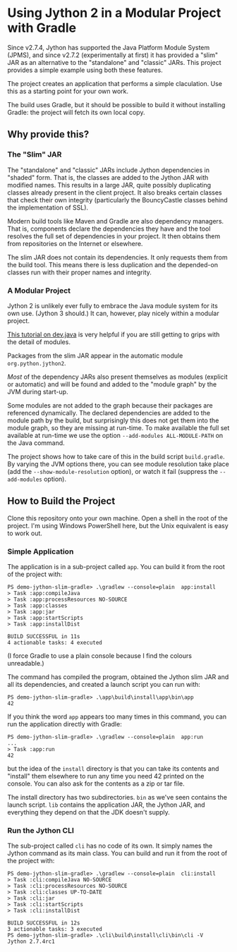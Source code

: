 # Using Jython 2 in a Modular Project with Gradle

Since v2.7.4, Jython has supported the Java Platform Module System (JPMS),
and since v2.7.2 (experimentally at first)
it has provided a "slim" JAR as an alternative to the
"standalone" and "classic" JARs.
This project provides a simple example using both these features.

The project creates an application that performs a simple claculation.
Use this as a starting point for your own work.

The build uses Gradle,
but it should be possible to build it without installing Gradle:
the project will fetch its own local copy.


## Why provide this?

### The "Slim" JAR

The "standalone" and "classic" JARs include
Jython dependencies in "shaded" form.
That is, the classes are added to the Jython JAR with modified names.
This results in a large JAR,
quite possibly duplicating classes already present in the client project.
It also breaks certain classes that check their own integrity
(particularly the BouncyCastle classes behind the implementation of SSL).

Modern build tools like Maven and Gradle are also dependency managers.
That is,
components declare the dependencies they have and 
the tool resolves the full set of dependencies in your project.
It then obtains them from repositories on the Internet or elsewhere.

The slim JAR does not contain its dependencies.
It only requests them from the build tool.
This means there is less duplication and
the depended-on classes run with their proper names and integrity.

### A Modular Project

Jython 2 is unlikely ever fully to embrace
the Java module system for its own use.
(Jython 3 should.)
It can, however, play nicely within a modular project.

[This tutorial on dev.java](https://dev.java/learn/modules) is very helpful
if you are still getting to grips with the detail of modules.

Packages from the slim JAR appear in the automatic module `org.python.jython2`.

*Most* of the dependency JARs also present themselves as modules
(explicit or automatic)
and will be found and added to the "module graph"
by the JVM during start-up.

Some modules are not added to the graph because
their packages are referenced dynamically.
The declared dependencies are added to the module path by the build,
but surprisingly this does not get them into the module graph,
so they are missing at run-time.
To make available the full set available at run-time we use the option
`--add-modules ALL-MODULE-PATH` on the Java command.

The project shows how to take care of this in the build script `build.gradle`.
By varying the JVM options there,
you can see module resolution take place (add the `--show-module-resolution` option),
or watch it fail (suppress the `--add-modules` option). 


## How to Build the Project

Clone this repository onto your own machine.
Open a shell in the root of the project.
I'm using Windows PowerShell here, but the Unix equivalent is easy to work out.

### Simple Application

The application is in a sub-project called `app`.
You can build it from the root of the project with:

```
PS demo-jython-slim-gradle> .\gradlew --console=plain  app:install
> Task :app:compileJava
> Task :app:processResources NO-SOURCE
> Task :app:classes
> Task :app:jar
> Task :app:startScripts
> Task :app:installDist

BUILD SUCCESSFUL in 11s
4 actionable tasks: 4 executed
```
(I force Gradle to use a plain console because I find the colours unreadable.)

The command has compiled the program,
obtained the Jython slim JAR and all its dependencies,
and created a launch script you can run with:
```
PS demo-jython-slim-gradle> .\app\build\install\app\bin\app
42
```
If you think the word `app` appears too many times in this command,
you can run the application directly with Gradle:
```
PS demo-jython-slim-gradle> .\gradlew --console=plain  app:run
...
> Task :app:run
42
```
but the idea of the `install` directory is that you can take its contents
and "install" them elsewhere to run any time you need 42 printed on the console.
You can also ask for the contents as a zip or tar file.

The install directory has two subdirectories.
`bin` as we've seen contains the launch script.
`lib` contains the application JAR, the Jython JAR,
and everything they depend on that the JDK doesn't supply.

### Run the Jython CLI

The sub-project called `cli` has no code of its own.
It simply names the Jython command as its main class.
You can build and run it from the root of the project with:
```
PS demo-jython-slim-gradle> .\gradlew --console=plain  cli:install
> Task :cli:compileJava NO-SOURCE
> Task :cli:processResources NO-SOURCE
> Task :cli:classes UP-TO-DATE
> Task :cli:jar
> Task :cli:startScripts
> Task :cli:installDist

BUILD SUCCESSFUL in 12s
3 actionable tasks: 3 executed
PS demo-jython-slim-gradle> .\cli\build\install\cli\bin\cli -V
Jython 2.7.4rc1
```

